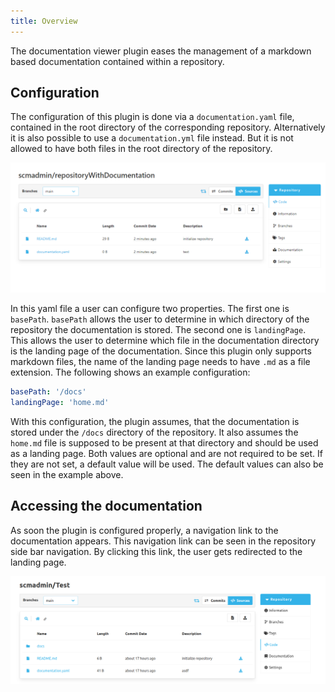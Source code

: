 ```yaml
---
title: Overview
---
```


The documentation viewer plugin eases the management of a markdown based documentation contained within a repository.

## Configuration

The configuration of this plugin is done via a `documentation.yaml` file, contained in the root directory of the corresponding repository.
Alternatively it is also possible to use a `documentation.yml` file instead.
But it is not allowed to have both files in the root directory of the repository.

![Configuration file inside the Repository](assets/documentationYamlInRepository.png)

In this yaml file a user can configure two properties.
The first one is `basePath`.
`basePath` allows the user to determine in which directory of the repository the documentation is stored.
The second one is `landingPage`.
This allows the user to determine which file in the documentation directory is the landing page of the documentation.
Since this plugin only supports markdown files, the name of the landing page needs to have `.md` as a file extension.
The following shows an example configuration:

```yaml
basePath: '/docs'
landingPage: 'home.md'
```

With this configuration, the plugin assumes, that the documentation is stored under the `/docs` directory of the repository.
It also assumes the `home.md` file is supposed to be present at that directory and should be used as a landing page.
Both values are optional and are not required to be set.
If they are not set, a default value will be used.
The default values can also be seen in the example above.

## Accessing the documentation

As soon the plugin is configured properly, a navigation link to the documentation appears.
This navigation link can be seen in the repository side bar navigation.
By clicking this link, the user gets redirected to the landing page.

![Link to the documentation](assets/documentation-viewer-link.png)
